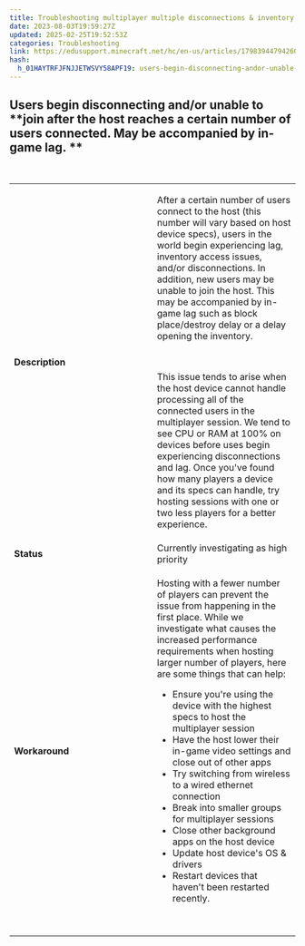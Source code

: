 ```yaml
---
title: Troubleshooting multiplayer multiple disconnections & inventory lag
date: 2023-08-03T19:59:27Z
updated: 2025-02-25T19:52:53Z
categories: Troubleshooting
link: https://edusupport.minecraft.net/hc/en-us/articles/17983944794260-Troubleshooting-multiplayer-multiple-disconnections-inventory-lag
hash:
  h_01HAYTRFJFNJJETWSVY58APF19: users-begin-disconnecting-andor-unable-to-join-after-the-host-reaches-a-certain-number-of-users-connected-may-be-accompanied-by-in-game-lag
---
```


## **Users begin disconnecting and/or unable to** **join after the host reaches a certain number of users connected. May be accompanied by in-game lag. **

 

<table style="width: 100%;" data-border="1">
<colgroup>
<col style="width: 50%" />
<col style="width: 50%" />
</colgroup>
<tbody>
<tr>
<td class="wysiwyg-text-align-left" style="width: 22.5714%"><strong>Description</strong></td>
<td style="width: 77.2857%"><p>After a certain number of users connect to the host (this number will vary based on host device specs), users in the world begin experiencing lag, inventory access issues, and/or disconnections. In addition, new users may be unable to join the host. This may be accompanied by in-game lag such as block place/destroy delay or a delay opening the inventory. </p>
<p> </p>
<p>This issue tends to arise when the host device cannot handle processing all of the connected users in the multiplayer session. We tend to see CPU or RAM at 100% on devices before uses begin experiencing disconnections and lag. Once you've found how many players a device and its specs can handle, try hosting sessions with one or two less players for a better experience. </p></td>
</tr>
<tr>
<td class="wysiwyg-text-align-left" style="width: 22.5714%"><strong>Status</strong></td>
<td style="width: 77.2857%">Currently investigating as high priority</td>
</tr>
<tr>
<td class="wysiwyg-text-align-left" style="width: 22.5714%"><strong>Workaround</strong></td>
<td style="width: 77.2857%"><p>Hosting with a fewer number of players can prevent the issue from happening in the first place. While we investigate what causes the increased performance requirements when hosting larger number of players, here are some things that can help:</p>
<ul>
<li>Ensure you're using the device with the highest specs to host the multiplayer session</li>
<li>Have the host lower their in-game video settings and close out of other apps</li>
<li>Try switching from wireless to a wired ethernet connection</li>
<li>Break into smaller groups for multiplayer sessions</li>
<li>Close other background apps on the host device</li>
<li>Update host device's OS &amp; drivers</li>
<li>Restart devices that haven't been restarted recently.</li>
</ul>
<p> </p></td>
</tr>
</tbody>
</table>
